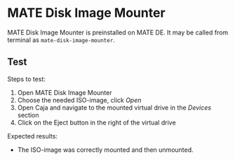 # MATE Disk Image Mounter

MATE Disk Image Mounter is preinstalled on MATE DE. It may be called from terminal as `mate-disk-image-mounter`.

## Test

Steps to test:

1. Open MATE Disk Image Mounter
1. Choose the needed ISO-image, click *Open*
1. Open Caja and navigate to the mounted virtual drive in the *Devices* section
1. Click on the Eject button in the right of the virtual drive

Expected results:

* The ISO-image was correctly mounted and then unmounted.
